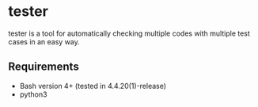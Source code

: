 # tester
tester is a tool for automatically checking multiple codes with multiple test cases in an easy way.

## Requirements
- Bash version 4+ (tested in 4.4.20(1)-release)
- python3
